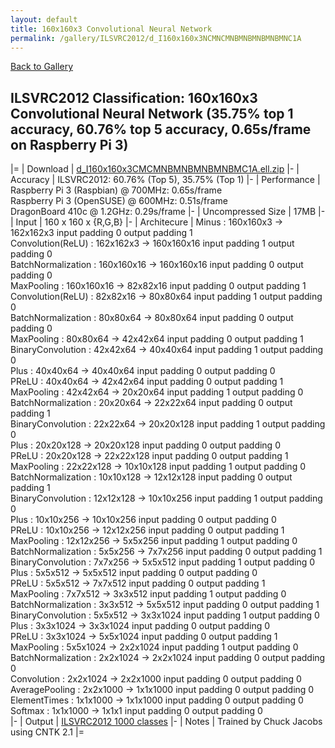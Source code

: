 ```yaml
---
layout: default
title: 160x160x3 Convolutional Neural Network
permalink: /gallery/ILSVRC2012/d_I160x160x3NCMNCMNBMNBMNBMNBMNC1A
---
```


[Back to Gallery](/ELL/gallery)

## ILSVRC2012 Classification: 160x160x3 Convolutional Neural Network (35.75% top 1 accuracy, 60.76% top 5 accuracy, 0.65s/frame on Raspberry Pi 3)

|=
| Download | [d_I160x160x3CMCMNBMNBMNBMNBMC1A.ell.zip](https://github.com/Microsoft/ELL-models/raw/master/models/ILSVRC2012/d_I160x160x3CMCMNBMNBMNBMNBMC1A/d_I160x160x3CMCMNBMNBMNBMNBMC1A.ell.zip)
|-
| Accuracy | ILSVRC2012: 60.76% (Top 5), 35.75% (Top 1) 
|-
| Performance | Raspberry Pi 3 (Raspbian) @ 700MHz: 0.65s/frame<br>Raspberry Pi 3 (OpenSUSE) @ 600MHz: 0.51s/frame<br>DragonBoard 410c @ 1.2GHz: 0.29s/frame
|-
| Uncompressed Size | 17MB
|-
| Input | 160 x 160 x {R,G,B}
|-
| Architecure | Minus :  160x160x3  ->  162x162x3  input padding 0  output padding 1<br>Convolution(ReLU) :  162x162x3  ->  160x160x16  input padding 1  output padding 0<br>BatchNormalization :  160x160x16  ->  160x160x16  input padding 0  output padding 0<br>MaxPooling :  160x160x16  ->  82x82x16  input padding 0  output padding 1<br>Convolution(ReLU) :  82x82x16  ->  80x80x64  input padding 1  output padding 0<br>BatchNormalization :  80x80x64  ->  80x80x64  input padding 0  output padding 0<br>MaxPooling :  80x80x64  ->  42x42x64  input padding 0  output padding 1<br>BinaryConvolution :  42x42x64  ->  40x40x64  input padding 1  output padding 0<br>Plus :  40x40x64  ->  40x40x64  input padding 0  output padding 0<br>PReLU :  40x40x64  ->  42x42x64  input padding 0  output padding 1<br>MaxPooling :  42x42x64  ->  20x20x64  input padding 1  output padding 0<br>BatchNormalization :  20x20x64  ->  22x22x64  input padding 0  output padding 1<br>BinaryConvolution :  22x22x64  ->  20x20x128  input padding 1  output padding 0<br>Plus :  20x20x128  ->  20x20x128  input padding 0  output padding 0<br>PReLU :  20x20x128  ->  22x22x128  input padding 0  output padding 1<br>MaxPooling :  22x22x128  ->  10x10x128  input padding 1  output padding 0<br>BatchNormalization :  10x10x128  ->  12x12x128  input padding 0  output padding 1<br>BinaryConvolution :  12x12x128  ->  10x10x256  input padding 1  output padding 0<br>Plus :  10x10x256  ->  10x10x256  input padding 0  output padding 0<br>PReLU :  10x10x256  ->  12x12x256  input padding 0  output padding 1<br>MaxPooling :  12x12x256  ->  5x5x256  input padding 1  output padding 0<br>BatchNormalization :  5x5x256  ->  7x7x256  input padding 0  output padding 1<br>BinaryConvolution :  7x7x256  ->  5x5x512  input padding 1  output padding 0<br>Plus :  5x5x512  ->  5x5x512  input padding 0  output padding 0<br>PReLU :  5x5x512  ->  7x7x512  input padding 0  output padding 1<br>MaxPooling :  7x7x512  ->  3x3x512  input padding 1  output padding 0<br>BatchNormalization :  3x3x512  ->  5x5x512  input padding 0  output padding 1<br>BinaryConvolution :  5x5x512  ->  3x3x1024  input padding 1  output padding 0<br>Plus :  3x3x1024  ->  3x3x1024  input padding 0  output padding 0<br>PReLU :  3x3x1024  ->  5x5x1024  input padding 0  output padding 1<br>MaxPooling :  5x5x1024  ->  2x2x1024  input padding 1  output padding 0<br>BatchNormalization :  2x2x1024  ->  2x2x1024  input padding 0  output padding 0<br>Convolution :  2x2x1024  ->  2x2x1000  input padding 0  output padding 0<br>AveragePooling :  2x2x1000  ->  1x1x1000  input padding 0  output padding 0<br>ElementTimes :  1x1x1000  ->  1x1x1000  input padding 0  output padding 0<br>Softmax :  1x1x1000  ->  1x1x1  input padding 0  output padding 0<br>
|-
| Output | [ILSVRC2012 1000 classes](https://github.com/Microsoft/ELL-models/raw/master/models/ILSVRC2012/ILSVRC2012_labels.txt)
|-
| Notes | Trained by Chuck Jacobs using CNTK 2.1
|=

